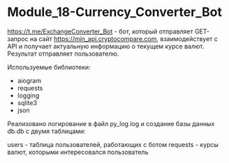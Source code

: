 # Module_18-Currency_Converter_Bot
https://t.me/ExchangeConverter_Bot - бот, который отправляет GET-запрос на сайт https://min_api.cryptocompare.com, взаимодействует с API и получает актуальную информацию о текущем курсе валют. Результат отправляет пользователю.

Используемые библиотеки:

- aiogram
- requests
- logging
- sqlite3
- json

Реализовано логирование в файл py_log.log и создание базы данных db.db с двумя таблицами:

users - таблица пользователей, работающих с ботом
requests - курсы валют, которыми интересовался пользователь
